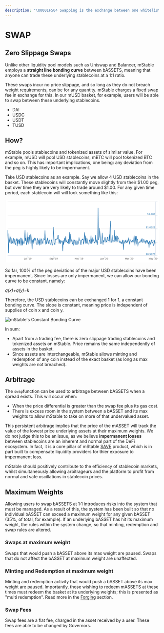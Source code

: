 ```yaml
---
description: "\U0001F504 Swapping is the exchange between one whitelisted bASSET and another at a 1:1 ratio. Swaps do not affect the number of mASSETS in circulation."
---
```


# SWAP

## Zero Slippage Swaps

Unlike other liquidity pool models such as Uniswap and Balancer, mStable employs a **straight line bonding curve** between bASSETS, meaning that anyone can trade these underlying stablecoins at a 1:1 ratio. 

These swaps incur no price slippage, and so long as they do not breach weight requirements, can be for any quantity. mStable charges a fixed swap fee in exchange for this. In our mUSD basket, for example, users will be able to swap between these underlying stablecoins. 

* DAI
* USDC
* USDT 
* TUSD

## How?

mStable pools stablecoins and tokenized assets of similar value. For example, mUSD will pool USD stablecoins, mBTC will pool tokenized BTC and so on. This has important implications, one being: any deviation from the peg is highly likely to be impermanent. 

Take USD stablecoins as an example. Say we allow 4 USD stablecoins in the basket. These stablecoins will constantly move slightly from their $1.00 peg, but over time they are very likely to trade around $1.00. For any given time period, each stablecoin will will look something like this:

![Price of USDC, source: Messari](../../.gitbook/assets/screen-shot-2020-05-04-at-10.56.27-am.png)

So far, 100% of the peg deviations of the major USD stablecoins have been impermanent. Since losses are only impermanent, we can allow our bonding curve to be constant, namely:

_q\(x\)+q\(y\)=k_

 Therefore, the USD stablecoins can be exchanged 1 for 1, a constant bonding curve. The slope is constant, meaning price is independent of supplies of coin x and coin y.

![mStable&apos;s Constant Bonding Curve](https://lh4.googleusercontent.com/FMntKClKgYueml_Y4ievaMME0zZB3EbDzK9Ih_dx7XNLpU90etJ3OF7xUxajSrArQ-7kZchSYf4-CX14GBGEHHaEGntELDdopNcAw_y-dQfAukdLhSbU2xe_aoo1zdEuSRzTetj-)

In sum:

* Apart from a trading fee, there is zero slippage trading stablecoins and tokenized assets on mStable. Price remains the same independently of assets in the basket.
* Since assets are interchangeable, mStable allows minting and redemption of any coin instead of the exact basket \(as long as max weights are not breached\).

## Arbitrage

The `swap`function can be used to arbitrage between bASSETS when a spread exists. This will occur when:

* When the price differential is greater than the swap fee plus its gas cost. 
* There is excess room in the system between a bASSET and its max weights to allow mStable to take on more of that undervalued asset.

This persistent arbitrage implies that the price of the mASSET will track the value of the lowest price underlying assets at their maximum weights. We do not judge this to be an issue, as we believe **impermanent losses** between stablecoins are an inherent and normal part of the DeFi ecosystem. In fact, it is a core pillar of mStable [SAVE](native-interest-rate.md) product, which is in part built to compensate liquidity providers for thier exposure to impermanent loss. 

mStable should positively contribute to the efficiency of stablecoin markets, whilst simultaneously allowing arbitrageurs and the platform to profit from normal and safe oscillations in stablecoin prices.

## Maximum Weights

Allowing users to swap bASSETS at 1:1 introduces risks into the system that must be managed.  As a result of this, the system has been built so that no individual bASSET can exceed a maximum weight for any given bASSET \(35%, of total, for example\). If an underlying bASSET has hit its maximum weight, the rules within the system change, so that minting, redemption and swap rules are altered. 

### Swaps at maximum weight

Swaps that would push a bASSET above its max weight are paused. Swaps that do not affect the bASSET at maximum weight are unaffected.

### Minting and Redemption at maximum weight

Minting and redemption activity that would push a bASSET above its max weight are paused. Importantly, those wishing to redeem mASSETS at these times must redeem the basket at its underlying weights; this is presented as "multi redemption". Read more in the [Forging](minting-and-redemption/) section.

### Swap Fees

Swap fees are a flat fee, charged in the asset received by a user. These fees are able to be changed by Governors. 

